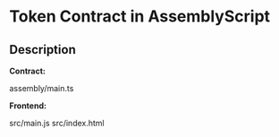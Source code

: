 # Token Contract in AssemblyScript

## Description

**Contract:**

assembly/main.ts

**Frontend:**

src/main.js
src/index.html